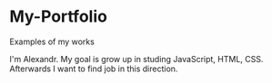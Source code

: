 # My-Portfolio
Examples of my works

I'm Alexandr.
My goal is grow up in studing JavaScript, HTML, CSS. Afterwards I want to find job in this direction.
